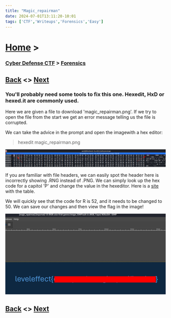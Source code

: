 ```yaml
---
title: "Magic_repairman"
date: 2024-07-01T13:11:20-10:01
tags: ['CTF','Writeups','Forensics','Easy']
---
```



# [Home](https://jjolley91.github.io/blog/) >

###  [Cyber Defense CTF](https://jjolley91.github.io/blog/level_effect_cyber_defense_ctf_2024/) >  [Forensics](https://jjolley91.github.io/blog/level_effect_cyber_defense_ctf_2024/forensics/)

## [Back](https://jjolley91.github.io/blog/level_effect_cyber_defense_ctf_2024/forensics/)  <> [Next](https://jjolley91.github.io/blog/level_effect_cyber_defense_ctf_2024/forensics/thats_epoch)

### You'll probably need some tools to fix this one. Hexedit, HxD or hexed.it are commonly used.

Here we are given a file to download 'magic_repairman.png'. If we try to open the file from the start we get an error message telling us the file is corrupted.

We can take the advice in the prompt and open the imagewith a hex editor:

> hexedit magic_repairman.png

![magic_repairman_1](https://github.com/jjolley91/blog/blob/main/static/le_ctf_24/magic_repairman_1.png?raw=true)


If you are familiar with file headers, we can easily spot the header here is incorrectly showing .RNG instead of .PNG. We can simply look up the hex code for a capitol 'P' and change the value in the hexeditor. Here is a [site](https://www.freecodecamp.org/news/ascii-table-hex-to-ascii-value-character-code-chart-2/) with the table.   

We will quickly see that the code for R is 52, and it needs to be changed to 50. We can save our changes and then view the flag in the image!


![magic_repairman_2](https://github.com/jjolley91/blog/blob/main/static/le_ctf_24/magic_repairman_2.png?raw=true)


## [Back](https://jjolley91.github.io/blog/level_effect_cyber_defense_ctf_2024/forensics/)  <> [Next](https://jjolley91.github.io/blog/level_effect_cyber_defense_ctf_2024/forensics/thats_epoch)